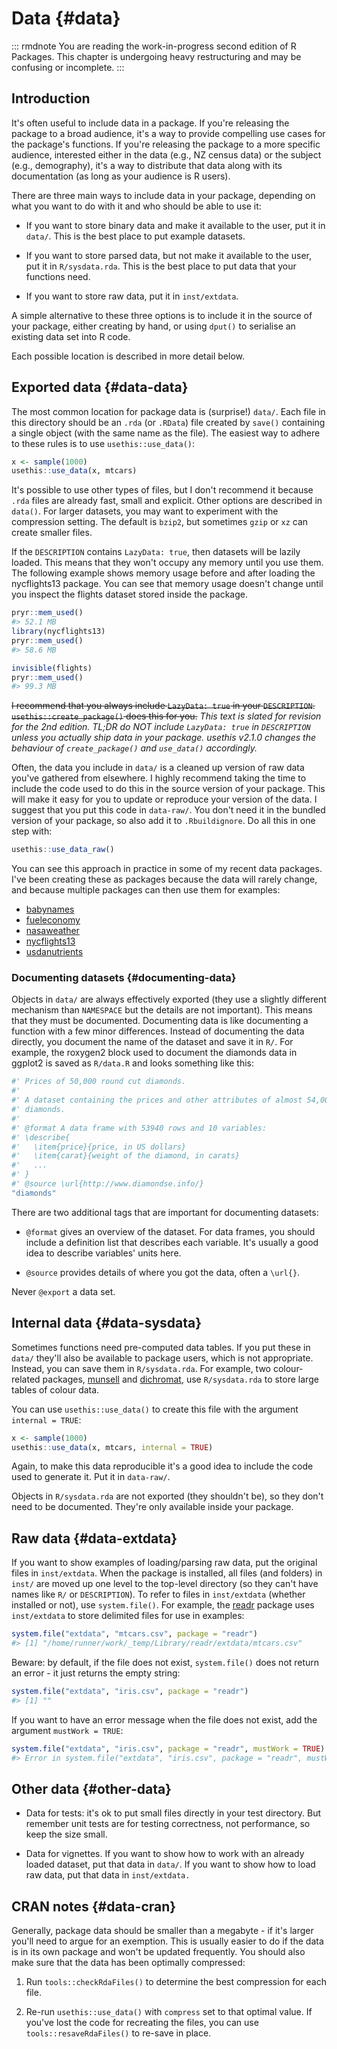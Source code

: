 # Data {#data}

::: rmdnote
You are reading the work-in-progress second edition of R Packages. This chapter is undergoing heavy restructuring and may be confusing or incomplete. 
:::

## Introduction

It's often useful to include data in a package.
If you're releasing the package to a broad audience, it's a way to provide compelling use cases for the package's functions.
If you're releasing the package to a more specific audience, interested either in the data (e.g., NZ census data) or the subject (e.g., demography), it's a way to distribute that data along with its documentation (as long as your audience is R users).

There are three main ways to include data in your package, depending on what you want to do with it and who should be able to use it:

-   If you want to store binary data and make it available to the user, put it in `data/`.
    This is the best place to put example datasets.

-   If you want to store parsed data, but not make it available to the user, put it in `R/sysdata.rda`.
    This is the best place to put data that your functions need.

-   If you want to store raw data, put it in `inst/extdata`.

A simple alternative to these three options is to include it in the source of your package, either creating by hand, or using `dput()` to serialise an existing data set into R code.

Each possible location is described in more detail below.

## Exported data {#data-data}

The most common location for package data is (surprise!) `data/`.
Each file in this directory should be an `.rda` (or `.RData`) file created by `save()` containing a single object (with the same name as the file).
The easiest way to adhere to these rules is to use `usethis::use_data()`:


```r
x <- sample(1000)
usethis::use_data(x, mtcars)
```

It's possible to use other types of files, but I don't recommend it because `.rda` files are already fast, small and explicit.
Other options are described in `data()`.
For larger datasets, you may want to experiment with the compression setting.
The default is `bzip2`, but sometimes `gzip` or `xz` can create smaller files.

If the `DESCRIPTION` contains `LazyData: true`, then datasets will be lazily loaded.
This means that they won't occupy any memory until you use them.
The following example shows memory usage before and after loading the nycflights13 package.
You can see that memory usage doesn't change until you inspect the flights dataset stored inside the package.


```r
pryr::mem_used()
#> 52.1 MB
library(nycflights13)
pryr::mem_used()
#> 58.6 MB

invisible(flights)
pryr::mem_used()
#> 99.3 MB
```

~~I recommend that you always include `LazyData: true` in your `DESCRIPTION`. `usethis::create_package()` does this for you.~~ *This text is slated for revision for the 2nd edition. TL;DR do NOT include `LazyData: true` in `DESCRIPTION` unless you actually ship data in your package. usethis v2.1.0 changes the behaviour of `create_package()` and `use_data()` accordingly.*

Often, the data you include in `data/` is a cleaned up version of raw data you've gathered from elsewhere.
I highly recommend taking the time to include the code used to do this in the source version of your package.
This will make it easy for you to update or reproduce your version of the data.
I suggest that you put this code in `data-raw/`.
You don't need it in the bundled version of your package, so also add it to `.Rbuildignore`.
Do all this in one step with:


```r
usethis::use_data_raw()
```

You can see this approach in practice in some of my recent data packages.
I've been creating these as packages because the data will rarely change, and because multiple packages can then use them for examples:

-   [babynames](https://github.com/hadley/babynames)
-   [fueleconomy](https://github.com/hadley/fueleconomy)
-   [nasaweather](https://github.com/hadley/nasaweather)
-   [nycflights13](https://github.com/hadley/nycflights13)
-   [usdanutrients](https://github.com/hadley/usdanutrients)

### Documenting datasets {#documenting-data}

Objects in `data/` are always effectively exported (they use a slightly different mechanism than `NAMESPACE` but the details are not important).
This means that they must be documented.
Documenting data is like documenting a function with a few minor differences.
Instead of documenting the data directly, you document the name of the dataset and save it in `R/`.
For example, the roxygen2 block used to document the diamonds data in ggplot2 is saved as `R/data.R` and looks something like this:


```r
#' Prices of 50,000 round cut diamonds.
#'
#' A dataset containing the prices and other attributes of almost 54,000
#' diamonds.
#'
#' @format A data frame with 53940 rows and 10 variables:
#' \describe{
#'   \item{price}{price, in US dollars}
#'   \item{carat}{weight of the diamond, in carats}
#'   ...
#' }
#' @source \url{http://www.diamondse.info/}
"diamonds"
```

There are two additional tags that are important for documenting datasets:

-   `@format` gives an overview of the dataset.
    For data frames, you should include a definition list that describes each variable.
    It's usually a good idea to describe variables' units here.

-   `@source` provides details of where you got the data, often a `\url{}`.

Never `@export` a data set.

## Internal data {#data-sysdata}

Sometimes functions need pre-computed data tables.
If you put these in `data/` they'll also be available to package users, which is not appropriate.
Instead, you can save them in `R/sysdata.rda`.
For example, two colour-related packages, [munsell](https://github.com/cwickham/munsell) and [dichromat](https://cran.r-project.org/web/packages/dichromat/index.html), use `R/sysdata.rda` to store large tables of colour data.

You can use `usethis::use_data()` to create this file with the argument `internal = TRUE`:


```r
x <- sample(1000)
usethis::use_data(x, mtcars, internal = TRUE)
```

Again, to make this data reproducible it's a good idea to include the code used to generate it.
Put it in `data-raw/`.

Objects in `R/sysdata.rda` are not exported (they shouldn't be), so they don't need to be documented.
They're only available inside your package.

## Raw data {#data-extdata}

If you want to show examples of loading/parsing raw data, put the original files in `inst/extdata`.
When the package is installed, all files (and folders) in `inst/` are moved up one level to the top-level directory (so they can't have names like `R/` or `DESCRIPTION`).
To refer to files in `inst/extdata` (whether installed or not), use `system.file()`.
For example, the [readr](https://readr.tidyverse.org) package uses `inst/extdata` to store delimited files for use in examples:


```r
system.file("extdata", "mtcars.csv", package = "readr")
#> [1] "/home/runner/work/_temp/Library/readr/extdata/mtcars.csv"
```

Beware: by default, if the file does not exist, `system.file()` does not return an error - it just returns the empty string:


```r
system.file("extdata", "iris.csv", package = "readr")
#> [1] ""
```

If you want to have an error message when the file does not exist, add the argument `mustWork = TRUE`:


```r
system.file("extdata", "iris.csv", package = "readr", mustWork = TRUE)
#> Error in system.file("extdata", "iris.csv", package = "readr", mustWork = TRUE): no file found
```

## Other data {#other-data}

-   Data for tests: it's ok to put small files directly in your test directory.
    But remember unit tests are for testing correctness, not performance, so keep the size small.

-   Data for vignettes.
    If you want to show how to work with an already loaded dataset, put that data in `data/`.
    If you want to show how to load raw data, put that data in `inst/extdata.`

## CRAN notes {#data-cran}

Generally, package data should be smaller than a megabyte - if it's larger you'll need to argue for an exemption.
This is usually easier to do if the data is in its own package and won't be updated frequently.
You should also make sure that the data has been optimally compressed:

1.  Run `tools::checkRdaFiles()` to determine the best compression for each file.

2.  Re-run `usethis::use_data()` with `compress` set to that optimal value.
    If you've lost the code for recreating the files, you can use `tools::resaveRdaFiles()` to re-save in place.
